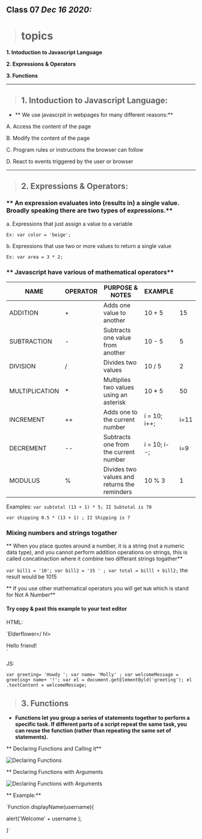 ## Class 07  *Dec 16 2020:*

> # topics

__1. Intoduction to Javascript Language__

__2. Expressions & Operators__

__3. Functions__

---

> ## 1. Intoduction to Javascript Language:

  * ** We use javascrpit in webpages for many different reasons:**
  
A. Access the content of the page

B. Modify the content of the page

C. Program rules or instructions the browser can follow

D. React to events triggered by the user or browser 

---

> ## 2. Expressions & Operators:

### ** An expression evaluates into (results in) a single value. Broadly speaking there are two types of expressions.**
 
 a. Expressions that just assign a value to a variable 
 
    Ex: var color = 'beige'; 
    
 b. Expressions that use two or more values to return a single value
 
    Ex: var area = 3 * 2; 
    
    
 ###  ** Javascript have various of mathematical operators**
    
    
| NAME           | OPERATOR | PURPOSE & NOTES                              | EXAMPLE        |      |
|----------------|----------|----------------------------------------------|----------------|------|
| ADDITION       |    +     | Adds one value to another                    | 10 + 5         | 15   |
| SUBTRACTION    |    -     | Subtracts one value from another             | 10 - 5         | 5    |
| DIVISION       |    /     | Divides two values                           | 10 / 5         | 2    |
| MULTIPLICATION |    *     | Multiplies two values using an asterisk      | 10 * 5         | 50   |
| INCREMENT      |    ++    | Adds one to the current number               | i = 10;  i++;  | i=11 |
| DECREMENT      |    --    | Subtracts one from the current number        | i = 10;  i--;  | i=9  |
| MODULUS        |    %     | Divides two values and returns the reminders | 10 % 3         | 1    |
    
 
 Examples: 
`var subtotal (13 + 1) * 5; II Subtotal is 70`

`var shipping 0.5 * (13 + 1) ; II Shipping is 7`


### Mixing numbers and strings togather 
** When you place quotes around a number, it is a string (not a numeric data type), and you cannot perform addition operations on strings, this is called concatinaction where it combine two differant strings togather**

`var bill1 = '10';
var bill2 = '15 ' ;
var total = billl + bill2;` the result would be 1015

** If you use other mathematical operators you will get `NaN` which is stand for Not A Number** 


#### Try copy & past this example to your text editor  

HTML:

`<hl>Elderflower</ hl>
<div id="content">
<div id="greeting" class="message">Hello
<span id="name">friend</span>!
</div>
</div>
<script src="js/string-operator.js"></script>`


JS:

`var greeting= 'Howdy ';
var name= 'Molly' ;
var welcomeMessage = greeting+ name+ '!';
var el = document.getElementByld('greeting');
el .textContent = welcomeMessage;`




 
> ## __3. Functions__

* **Functions let you group a series of statements together to perform a specific task. If different parts of a script repeat the same task, you can reuse the function (rather than repeating the same set of statements).**

** Declaring Functions and Calling it**

![ Declaring Functions](https://dhananjay25.files.wordpress.com/2017/09/image6.png)


** Declaring Functions with Arguments 

![ Declaring Functions with Arguments ](https://miro.medium.com/max/2394/1*AAOGzeTzt0-TBksxkiSyPA.jpeg)



** Example:**


`Function displayName(username){

alert('Welcome' + username );

}`

